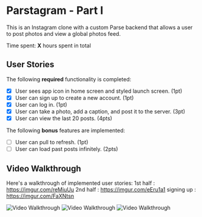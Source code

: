 # Parstagram - Part I

This is an Instagram clone with a custom Parse backend that allows a user to post photos and view a global photos feed.

Time spent: **X** hours spent in total

## User Stories

The following **required** functionality is completed:

- [x] User sees app icon in home screen and styled launch screen. (1pt)
- [x] User can sign up to create a new account. (1pt)
- [x] User can log in. (1pt)
- [x] User can take a photo, add a caption, and post it to the server. (3pt)
- [x] User can view the last 20 posts. (4pts)

The following **bonus** features are implemented:

- [ ] User can pull to refresh. (1pt)
- [ ] User can load past posts infinitely. (2pts)

## Video Walkthrough

Here's a walkthrough of implemented user stories:
1st half : https://imgur.com/reMiuUu
2nd half : https://imgur.com/eEru1a1
signing up : https://imgur.com/FaXNtsn

<img src='https://imgur.com/reMiuUu.gif' title='Video Walkthrough' width='' alt='Video Walkthrough' />
<img src='https://imgur.com/eEru1a1.gif' title='Video Walkthrough' width='' alt='Video Walkthrough' />
<img src='https://imgur.com/FaXNtsn' title='Video Walkthrough' width='' alt='Video Walkthrough' />
